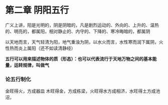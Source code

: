 # 第二章 阴阳五行

广义上讲，阳是光明的，阴是阴暗的，凡是剧烈运动的、外向的、上升的、温热的、明亮的，都属阳，相对静止的、内守的、下降的、寒冷晦暗的，都属阴

以天地而言，天气轻清为阳，地气重浊为阴，以水火而言，水性寒而润下属阴，火性热而炎上属阳（还不如读清静经）

**五行可以用来描述物体的质（形态）：也可以代表流行于天地万物之间的基本能量，运转规律，叫做气**

### 论五行制化

金旺得火，方成器皿 木旺得金，方成栋梁，火旺得水方成相济，水旺得土方成池沼，
